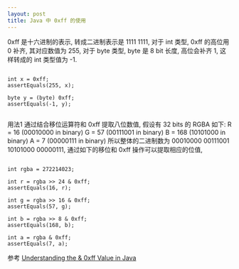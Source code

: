 ```yaml
---
layout: post
title: Java 中 0xff 的使用
---
```


0xff 是十六进制的表示, 转成二进制表示是 1111 1111, 对于 int 类型, 0xff 的高位用 0 补齐, 其对应数值为 255, 对于 byte 类型, byte 是 8 bit 长度, 高位会补齐 1, 这样转成的 int 类型值为 -1.

<pre><code>
int x = 0xff;
assertEquals(255, x);

byte y = (byte) 0xff;
assertEquals(-1, y);

</code></pre>

用法1
通过结合移位运算符和 0xff 提取八位数值, 假设有 32 bits 的 RGBA 如下:
R = 16 (00010000 in binary)
G = 57  (00111001 in binary)
B = 168 (10101000 in binary)
A = 7 (00000111 in binary)
所以整体的二进制数为 00010000 00111001 10101000 00000111, 通过如下的移位和 0xff 操作可以提取相应的位值,
<pre><code>
int rgba = 272214023;

int r = rgba >> 24 & 0xff;
assertEquals(16, r);

int g = rgba >> 16 & 0xff;
assertEquals(57, g);

int b = rgba >> 8 & 0xff;
assertEquals(168, b);

int a = rgba & 0xff;
assertEquals(7, a);
</code></pre>



参考
[Understanding the & 0xff Value in Java](https://www.baeldung.com/java-and-0xff)
